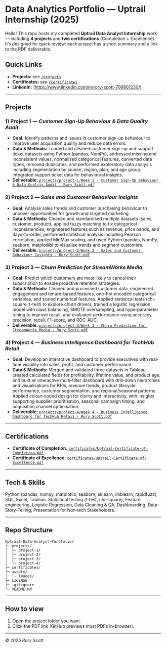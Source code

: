 # Data Analytics Portfolio — Uptrail Internship (2025)

Hello! This repo hosts my completed **Uptrail Data Analyst Internship** work — including **4 projects** and **two certifications** (Completion + Excellence). It’s designed for quick review: each project has a short summary and a link to the PDF deliverable.

##  Quick Links
-  **Projects:** see [`/projects`](projects)
-  **Certificates:** see [`/certificates`](certificates)
-  **LinkedIn:** (https://www.linkedin.com/in/rory-scott-709801230/)

---

## Projects

### 1) Project 1 — *Customer Sign-Up Behaviour & Data Quality Audit*
- **Goal:** Identify patterns and issues in customer sign-up behaviour to improve user acquisition quality and reduce data errors.
- **Data & Methods:** Loaded and cleaned customer sign-up and support ticket datasets using Python (pandas, NumPy), addressed missing and inconsistent values, normalised categorical features, converted data types, removed duplicates, and performed exploratory data analysis including segmentation by source, region, plan, and age group. Integrated support ticket data for behavioural insights.
- **Deliverable:** [`projects/project-1/Week 1 - Customer Sign-Up Behaviour & Data Quality Audit - Rory Scott.pdf`](projects/project-1/Week%201%20-%20Customer%20Sign-Up%20Behaviour%20&%20Data%20Quality%20Audit%20-%20Rory%20Scott.pdf)

### 2) Project 2 — *Sales and Customer Behaviour Insights*
- **Goal:** Analyse sales trends and customer purchasing behaviour to uncover opportunities for growth and targeted marketing.
- **Data & Methods:** Cleaned and standardised multiple datasets (sales, customer, product), applied fuzzy matching to fix categorical inconsistencies, engineered features such as revenue, price bands, and days-to-order, performed statistical analysis including Pearson correlation, applied MinMax scaling, and used Python (pandas, NumPy, seaborn, matplotlib) to visualise trends and segment customers.
- **Deliverable:** [`projects/project-2/Week 2 - Sales and Customer Behaviour Insights - Rory Scott.pdf`](projects/project-2/Week%202%20-%20Sales%20and%20Customer%20Behaviour%20Insights%20-%20Rory%20Scott.pdf)

### 3) Project 3 — *Churn Prediction for StreamWorks Media*
- **Goal:** Predict which customers are most likely to cancel their subscription to enable proactive retention strategies.
- **Data & Methods:** Cleaned and processed customer data, engineered engagement and tenure-based features, one-hot encoded categorical variables, and scaled numerical features. Applied statistical tests (chi-square, t-test) to explore churn drivers, trained a logistic regression model with class balancing, SMOTE oversampling, and hyperparameter tuning to improve recall, and evaluated performance using accuracy, precision, recall, F1-score, and ROC-AUC.
- **Deliverable:** [`projects/project-3/Week 3 - Churn Prediction for StreamWorks Media - Rory Scott.pdf`](projects/project-3/Week%203%20-%20Churn%20Prediction%20for%20StreamWorks%20Media%20-%20Rory%20Scott.pdf)

### 4) Project 4 — *Business Intelligence Dashboard for TechHub Retail*
- **Goal:** Develop an interactive dashboard to provide executives with real-time visibility into sales, profit, and customer performance.
- **Data & Methods:** Merged and validated three datasets in Tableau, created calculated fields for profitability, lifetime value, and product age, and built an interactive multi-filter dashboard with drill-down hierarchies and visualisations for KPIs, revenue trends, product lifecycle performance, customer segmentation, and regional/seasonal patterns. Applied colour-coded design for clarity and interactivity, with insights supporting supplier prioritisation, seasonal campaign timing, and acquisition channel optimisation.
- **Deliverable:** [`projects/project-4/Week 4 - Business Intelligence Dashboard for TechHub Retail - Rory Scott.pdf`](projects/project-4/Week%204%20-%20Business%20Intelligence%20Dashboard%20for%20TechHub%20Retail%20-%20Rory%20Scott.pdf)

---

## Certifications

- **Certificate of Completion:** [`certificates/Uptrail-Certificate-of-Completion.pdf`](certificates/Uptrail-Certificate-of-Completion.pdf)
- **Certificate of Excellence:** [`certificates/Uptrail-Certificate-of-Excellence.pdf`](certificates/Uptrail-Certificate-of-Excellence.pdf)

---

## Tech & Skills
Python (pandas, numpy, matplotlib, seaborn, sklearn, imblearn, rapidfuzz), SQL, Excel, Tableau, Statistical testing (t-test, chi-square), Feature engineering, Logistic Regression, Data Cleaning & QA, Dashboarding, Data-Story-Telling, Presentation for Non‑tech Stakeholders.

---

## Repo Structure
```
Uptrail-Data-Analyst-Portfolio/
├─ projects/
│  ├─ project-1/
│  ├─ project-2/
│  ├─ project-3/
│  └─ project-4/
├─ certificates/
├─ assets/
│  └─ images/
├─ LICENSE
├─ .gitignore
└─ README.md
```

---

## How to view
1) Open the project folder you want.  
2) Click the PDF link (GitHub previews most PDFs in-browser).

---

*© 2025 Rory Scott*
